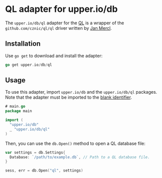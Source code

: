 # QL adapter for upper.io/db

The `upper.io/db/ql` adapter for the [QL][1] is a wrapper of the
`github.com/cznic/ql/ql` driver written by [Jan Mercl][1].

## Installation

Use `go get` to download and install the adapter:

```go
go get upper.io/db/ql
```

## Usage

To use this adapter, import `upper.io/db` and the `upper.io/db/ql` packages.
Note that the adapter must be imported to the [blank identifier][2].

```go
# main.go
package main

import (
  "upper.io/db"
  _ "upper.io/db/ql"
)
```

Then, you can use the `db.Open()` method to open a QL database file:

```go
var settings = db.Settings{
  Database: `/path/to/example.db`, // Path to a QL database file.
}

sess, err = db.Open("ql", settings)
```

[1]: https://github.com/cznic/ql
[2]: http://golang.org/doc/effective_go.html#blank
